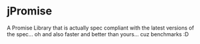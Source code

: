 jPromise
==========

A Promise Library that is actually spec compliant with the latest versions of the spec... oh and also faster and better than yours... cuz benchmarks :D
